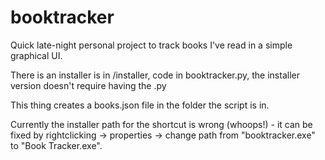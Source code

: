 # booktracker

Quick late-night personal project to track books I've read in a simple graphical UI.

There is an installer is in /installer, code in booktracker.py, the installer version doesn't require having the .py

This thing creates a books.json file in the folder the script is in.

Currently the installer path for the shortcut is wrong (whoops!) - it can be fixed by rightclicking -> properties -> change path from "booktracker.exe" to "Book Tracker.exe".

